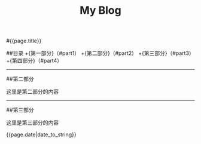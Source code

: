 ﻿---
title: My Blog
---

#{{page.title}}

##目录
+{第一部分}（#part1）
+{第二部分}（#part2）
+{第三部分}（#part3）
+{第四部分}（#part4）



------------------------------------


##第二部分


这里是第二部分的内容


------------------------------------


##第三部分


这里是第三部分的内容


{{page.date|date_to_string}}


